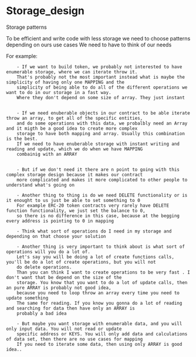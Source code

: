 # Storage_design
Storage patterns

To be efficient and write code with less storage we need to choose patterns depending on ours use cases
We need to have to think of our needs

For example:
        
        - If we want to build token, we probably not interested to have enumerable storage, where we can iterate throw it.
        That's probably not the most important instead what is maybe the simplicity of having only one MAPPING and the 
        simplicity of being able to do all of the different operations we want to do in our storage in a fast way.
        Where they don't depend on some size of array. They just instant
        
        
        - If we need enuberable objects in our contract to be able iterate throw an array, to get all of the specific entities,
        and do some operations with this data, we probalbly need an Array and it migth be a good idea to create more complex 
        storage to have both mapping and array. Usually this combination is the best.
        If we need to have enuberable storage with instant writing and reading and update, which we do when we have MAPPING
        combainig with an ARRAY
        
        
        - But if we don't need it there are n point to going with this complex storage design because it makes our contract 
        more complicated and makes it more complicated to other people to understand what's going on
        
        - Another thing to thing is do we need DELETE functionality or is it enought to us just be able to set something to 0
        For example ERC-20 token contracts very rarely have DELETE function functionality, we just set the balance to 0,
        so there is no difference in this case, because at the begging every address is pointing to 0 in mapping
        
        - Think what sort of operations do I need in my storage and depending on that choose your solution
        
        - Another thing is very important to think about is what sort of operations will you do a lot of.
        Let's say you will be doing a lot of create functions calls, you'll be do a lot of create operations, but you will not
        do delete operations.
        Than you can think I want to create operations to be very fast . I don't want that be depend on the size of the
        storage. You know that you want to do a lot of update calls, then an pure ARRAY is probably not good idea,
        because you need to loop throw an array every time you need to update something
        The same for reading. If you know you gonna do a lot of reading and searching for data then have only an ARRAY is 
        probably a bad idea
        
        - But maybe you want storage with enumerable data, and you will only input data. You will not read or update 
        specific address or KEYS. You will only add data and calculations of data set, then there are no use cases for mapping
        If you need to iterate some data, then using only ARRAY is good idea..
        


